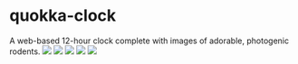 # quokka-clock
A web-based 12-hour clock complete with images of adorable, photogenic rodents.
<img src="https://i.imgur.com/faD9LHl.png">
<img src="https://i.imgur.com/GSg4bIE.png">
<img src="https://i.imgur.com/sCh6dFj.png">
<img src="https://i.imgur.com/aYLS3BN.png">
<img src="https://i.imgur.com/NpzOgdI.png">
